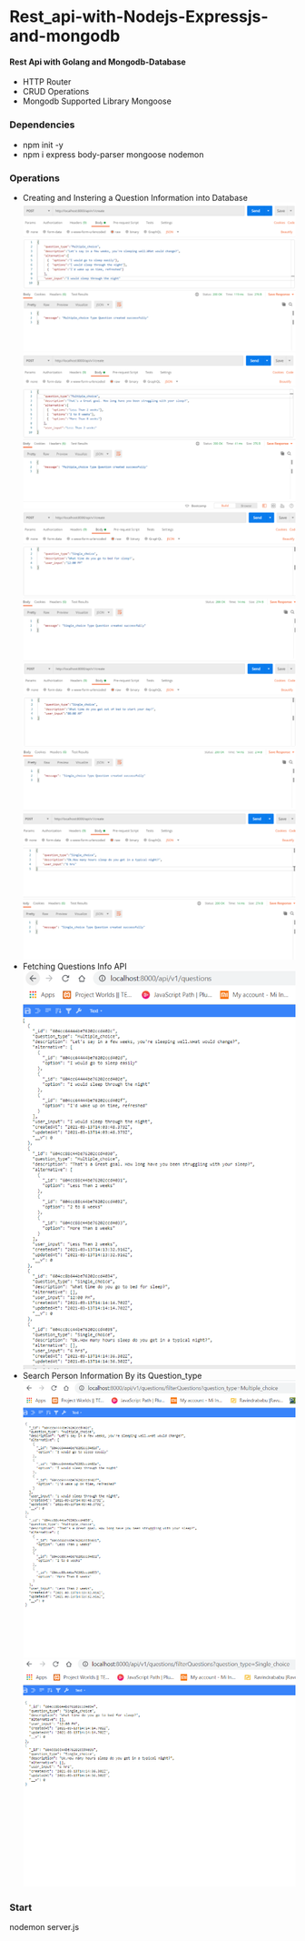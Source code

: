 # Rest_api-with-Nodejs-Expressjs-and-mongodb

#### Rest Api with Golang and Mongodb-Database
* HTTP Router
* CRUD Operations
* Mongodb Supported Library Mongoose

### Dependencies
* npm init -y
* npm i express body-parser mongoose nodemon

### Operations
* Creating and Instering a Question Information into Database
![Create and Insert Person Info](/images/create.png)
![Create and Insert Person Info](/images/create1.png)
![Create and Insert Person Info](/images/create2.png)
![Create and Insert Person Info](/images/create3.png)
![Create and Insert Person Info](/images/create4.png)
* Fetching Questions Info API
![ALL DATA of Person API](/images/fetchallquestions.png)
* Search Person Information By its Question_type
![Search Person name](/images/searchbyquestiontypemul.png)
![Search Person name](/images/searchbyquestiontypesingle.png)

### Start
  nodemon server.js

